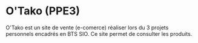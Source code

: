 # O'Tako (PPE3)
O'Tako est un site de vente (e-comerce) réaliser lors du 3 projets personnels encadrés en BTS SIO. Ce site permet de consulter les produits.
